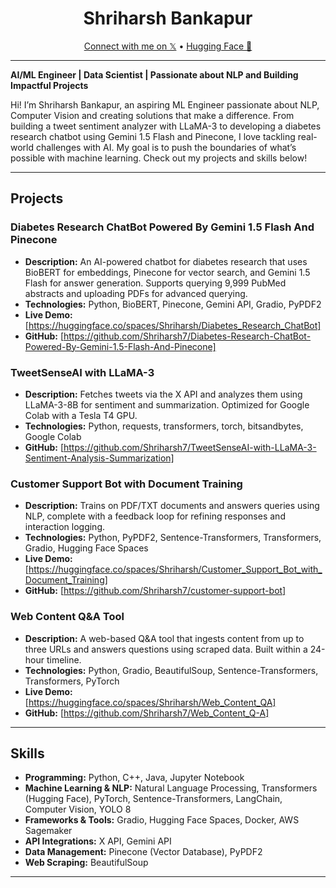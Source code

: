 
<div align="center">
  <h1>Shriharsh Bankapur</h1>
  <a href="https://x.com/_shri_B" target="_blank">Connect with me on 𝕏</a> • <a href="https://huggingface.co/Shriharsh" target="_blank">Hugging Face 🤗</a>
</div>

---

**AI/ML Engineer | Data Scientist | Passionate about NLP and Building Impactful Projects**

Hi! I’m Shriharsh Bankapur, an aspiring ML Engineer passionate about NLP, Computer Vision and creating solutions that make a difference. From building a tweet sentiment analyzer with LLaMA-3 to developing a diabetes research chatbot using Gemini 1.5 Flash and Pinecone, I love tackling real-world challenges with AI. My goal is to push the boundaries of what’s possible with machine learning. Check out my projects and skills below!

---

## Projects

### Diabetes Research ChatBot Powered By Gemini 1.5 Flash And Pinecone
- **Description:** An AI-powered chatbot for diabetes research that uses BioBERT for embeddings, Pinecone for vector search, and Gemini 1.5 Flash for answer generation. Supports querying 9,999 PubMed abstracts and uploading PDFs for advanced querying.
- **Technologies:** Python, BioBERT, Pinecone, Gemini API, Gradio, PyPDF2  
- **Live Demo:** [https://huggingface.co/spaces/Shriharsh/Diabetes_Research_ChatBot]  
- **GitHub:** [https://github.com/Shriharsh7/Diabetes-Research-ChatBot-Powered-By-Gemini-1.5-Flash-And-Pinecone]

### TweetSenseAI with LLaMA-3
- **Description:** Fetches tweets via the X API and analyzes them using LLaMA-3-8B for sentiment and summarization. Optimized for Google Colab with a Tesla T4 GPU.
- **Technologies:** Python, requests, transformers, torch, bitsandbytes, Google Colab    
- **GitHub:** [https://github.com/Shriharsh7/TweetSenseAI-with-LLaMA-3-Sentiment-Analysis-Summarization]

### Customer Support Bot with Document Training
- **Description:** Trains on PDF/TXT documents and answers queries using NLP, complete with a feedback loop for refining responses and interaction logging.
- **Technologies:** Python, PyPDF2, Sentence-Transformers, Transformers, Gradio, Hugging Face Spaces  
- **Live Demo:** [https://huggingface.co/spaces/Shriharsh/Customer_Support_Bot_with_Document_Training]  
- **GitHub:** [https://github.com/Shriharsh7/customer-support-bot]

### Web Content Q&A Tool
- **Description:** A web-based Q&A tool that ingests content from up to three URLs and answers questions using scraped data. Built within a 24-hour timeline.
- **Technologies:** Python, Gradio, BeautifulSoup, Sentence-Transformers, Transformers, PyTorch  
- **Live Demo:** [https://huggingface.co/spaces/Shriharsh/Web_Content_QA]  
- **GitHub:** [https://github.com/Shriharsh7/Web_Content_Q-A]

---

## Skills

- **Programming:** Python, C++, Java, Jupyter Notebook  
- **Machine Learning & NLP:** Natural Language Processing, Transformers (Hugging Face), PyTorch, Sentence-Transformers, LangChain, Computer Vision, YOLO 8
- **Frameworks & Tools:** Gradio, Hugging Face Spaces, Docker, AWS Sagemaker
- **API Integrations:** X API, Gemini API  
- **Data Management:** Pinecone (Vector Database), PyPDF2  
- **Web Scraping:** BeautifulSoup

---


